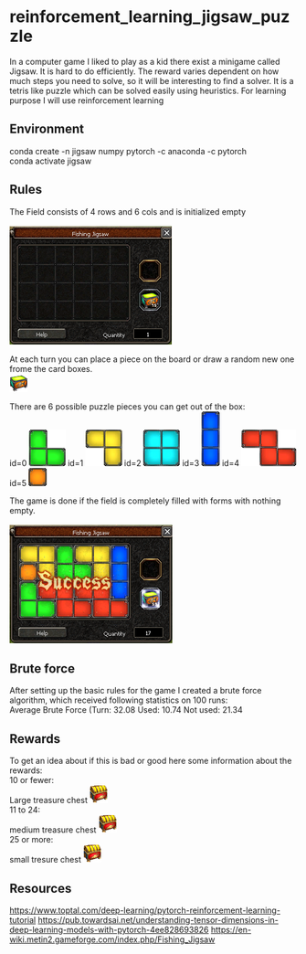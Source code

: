 # reinforcement_learning_jigsaw_puzzle
In a computer game I liked to play as a kid there exist a minigame called Jigsaw. It is hard to do efficiently. The reward varies dependent on how much steps you need to solve, so it will be interesting to find a solver. It is a tetris like puzzle which can be solved easily using heuristics. For learning purpose I will use reinforcement learning

## Environment
conda create -n jigsaw numpy pytorch -c anaconda -c pytorch<br>
conda activate jigsaw

## Rules
The Field consists of 4 rows and 6 cols and is initialized empty<br><br>
![alt text](img/game_no_piece.png)

At each turn you can place a piece on the board or draw a random new one frome the card boxes.<br>
![alt text](img/card_box.png)

There are 6 possible puzzle pieces you can get out of the box:<br>
id=0
![alt text](img/pieces/0.png)
id=1
![alt text](img/pieces/1.png)
id=2
![alt text](img/pieces/2.png)
id=3
![alt text](img/pieces/3.png)
id=4
![alt text](img/pieces/4.png)
id=5
![alt text](img/pieces/5.png)

The game is done if the field is completely filled with forms with nothing empty.<br><br>
![alt text](img/game_finished.png)


## Brute force
After setting up the basic rules for the game I created a brute force algorithm, which received following statistics on 100 runs:<br>
Average Brute Force (Turn: 32.08 Used: 10.74 Not used: 21.34

## Rewards
To get an idea about if this is bad or good here some information about the rewards:<br>
10 or fewer:<br>
Large treasure chest ![alt text](img/treasure_chest.png)
<br>11 to 24:<br>
medium treasure chest ![alt text](img/treasure_chest.png)
<br>25 or more:<br>
small tresure chest ![alt text](img/treasure_chest.png)

## Resources
https://www.toptal.com/deep-learning/pytorch-reinforcement-learning-tutorial
https://pub.towardsai.net/understanding-tensor-dimensions-in-deep-learning-models-with-pytorch-4ee828693826
https://en-wiki.metin2.gameforge.com/index.php/Fishing_Jigsaw